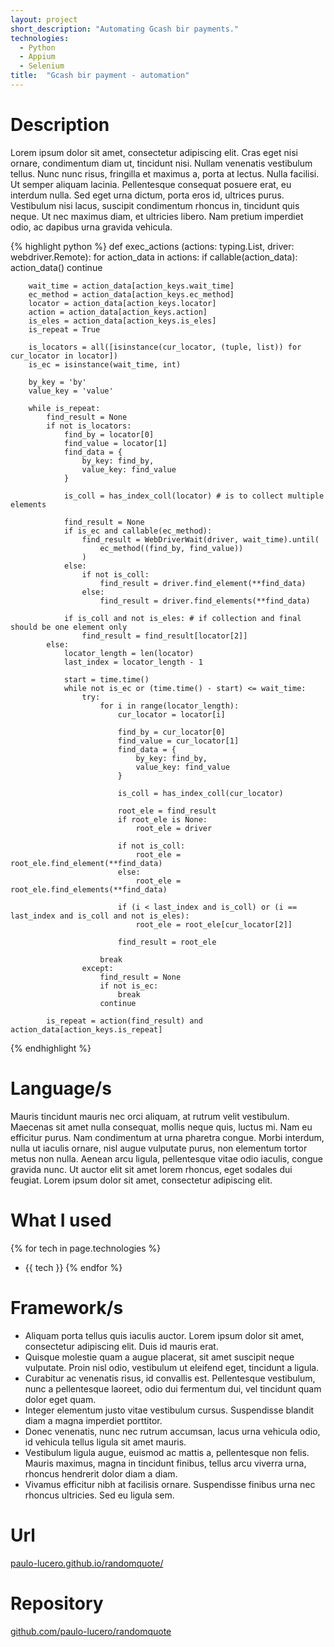 ```yaml
---
layout: project
short_description: "Automating Gcash bir payments."
technologies:
  - Python
  - Appium
  - Selenium
title:  "Gcash bir payment - automation"
---
```

# Description

Lorem ipsum dolor sit amet, consectetur adipiscing elit. Cras eget nisi ornare, condimentum diam ut, tincidunt nisi. Nullam venenatis vestibulum tellus. Nunc nunc risus, fringilla et maximus a, porta at lectus. Nulla facilisi. Ut semper aliquam lacinia. Pellentesque consequat posuere erat, eu interdum nulla. Sed eget urna dictum, porta eros id, ultrices purus. Vestibulum nisi lacus, suscipit condimentum rhoncus in, tincidunt quis neque. Ut nec maximus diam, et ultricies libero. Nam pretium imperdiet odio, ac dapibus urna gravida vehicula.

{% highlight python %}
def exec_actions (actions: typing.List, driver: webdriver.Remote):
    for action_data in actions:
        if callable(action_data):
            action_data()
            continue

        wait_time = action_data[action_keys.wait_time]
        ec_method = action_data[action_keys.ec_method]
        locator = action_data[action_keys.locator]
        action = action_data[action_keys.action]
        is_eles = action_data[action_keys.is_eles]
        is_repeat = True

        is_locators = all([isinstance(cur_locator, (tuple, list)) for cur_locator in locator])
        is_ec = isinstance(wait_time, int)

        by_key = 'by'
        value_key = 'value'

        while is_repeat:
            find_result = None
            if not is_locators:
                find_by = locator[0]
                find_value = locator[1]
                find_data = {
                    by_key: find_by,
                    value_key: find_value
                }

                is_coll = has_index_coll(locator) # is to collect multiple elements
                
                find_result = None
                if is_ec and callable(ec_method):
                    find_result = WebDriverWait(driver, wait_time).until(
                        ec_method((find_by, find_value))
                    )
                else:
                    if not is_coll:
                        find_result = driver.find_element(**find_data)
                    else:
                        find_result = driver.find_elements(**find_data)

                if is_coll and not is_eles: # if collection and final should be one element only
                    find_result = find_result[locator[2]]
            else:
                locator_length = len(locator)
                last_index = locator_length - 1

                start = time.time()
                while not is_ec or (time.time() - start) <= wait_time:
                    try:
                        for i in range(locator_length):
                            cur_locator = locator[i]

                            find_by = cur_locator[0]
                            find_value = cur_locator[1]
                            find_data = {
                                by_key: find_by,
                                value_key: find_value
                            }

                            is_coll = has_index_coll(cur_locator)

                            root_ele = find_result
                            if root_ele is None:
                                root_ele = driver

                            if not is_coll:
                                root_ele = root_ele.find_element(**find_data)
                            else:
                                root_ele = root_ele.find_elements(**find_data)
                            
                            if (i < last_index and is_coll) or (i == last_index and is_coll and not is_eles):
                                root_ele = root_ele[cur_locator[2]]

                            find_result = root_ele

                        break
                    except:
                        find_result = None
                        if not is_ec:
                            break
                        continue

            is_repeat = action(find_result) and action_data[action_keys.is_repeat]
{% endhighlight %}

# Language/s

Mauris tincidunt mauris nec orci aliquam, at rutrum velit vestibulum. Maecenas sit amet nulla consequat, mollis neque quis, luctus mi. Nam eu efficitur purus. Nam condimentum at urna pharetra congue. Morbi interdum, nulla ut iaculis ornare, nisl augue vulputate purus, non elementum tortor metus non nulla. Aenean arcu ligula, pellentesque vitae odio iaculis, congue gravida nunc. Ut auctor elit sit amet lorem rhoncus, eget sodales dui feugiat. Lorem ipsum dolor sit amet, consectetur adipiscing elit. 

# What I used
{% for tech in page.technologies %}
- {{ tech }}
{% endfor %}

# Framework/s

- Aliquam porta tellus quis iaculis auctor. Lorem ipsum dolor sit amet, consectetur adipiscing elit. Duis id mauris erat. 
- Quisque molestie quam a augue placerat, sit amet suscipit neque vulputate. Proin nisl odio, vestibulum ut eleifend eget, tincidunt a ligula. 
- Curabitur ac venenatis risus, id convallis est. Pellentesque vestibulum, nunc a pellentesque laoreet, odio dui fermentum dui, vel tincidunt quam dolor eget quam. 
- Integer elementum justo vitae vestibulum cursus. Suspendisse blandit diam a magna imperdiet porttitor. 
- Donec venenatis, nunc nec rutrum accumsan, lacus urna vehicula odio, id vehicula tellus ligula sit amet mauris. 
- Vestibulum ligula augue, euismod ac mattis a, pellentesque non felis. Mauris maximus, magna in tincidunt finibus, tellus arcu viverra urna, rhoncus hendrerit dolor diam a diam. 
- Vivamus efficitur nibh at facilisis ornare. Suspendisse finibus urna nec rhoncus ultricies. Sed eu ligula sem.

# Url

[paulo-lucero.github.io/randomquote/](https://paulo-lucero.github.io/randomquote/)

# Repository

[github.com/paulo-lucero/randomquote](https://github.com/paulo-lucero/randomquote)
